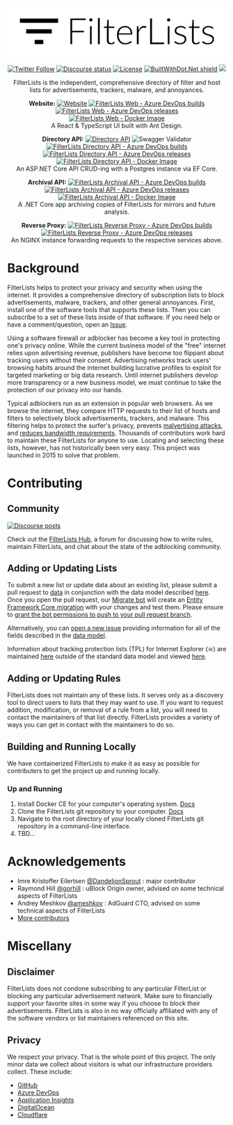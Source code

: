 <p align="center"><img src="https://github.com/collinbarrett/FilterLists/blob/master/imgs/logo_filterlists.png"></p>

<p align="center"><a href="https://twitter.com/FilterLists"><img alt="Twitter Follow" src="https://img.shields.io/twitter/follow/FilterLists?style=social"></a>
<a href="https://hub.filterlists.com"><img alt="Discourse status" src="https://img.shields.io/discourse/https/hub.filterlists.com/status.svg"></a>
<a href="https://github.com/collinbarrett/FilterLists/blob/master/LICENSE"><img alt="License" src="https://img.shields.io/github/license/collinbarrett/filterlists.svg"></a>
<a href="https://builtwithdot.net/project/125/filterlists"><img src="https://builtwithdot.net/project/125/filterlists/badge" alt="BuiltWithDot.Net shield" /></a>
<a title="MadeWithReactJs.com Shield" href="https://madewithreactjs.com/p/filterlists/shield-link"> <img src="https://madewithreactjs.com/storage/repo-shields/2335-shield.svg"/></a>

<p align="center">FilterLists is the independent, comprehensive directory of filter and host lists for advertisements, trackers, malware, and annoyances.</p>

<p align="center"><b>Website:</b>
<a href="https://filterlists.com/"><img src="https://img.shields.io/website-up-down-green-red/http/shields.io.svg?label=Website" alt="Website" /></a>
<a href="https://dev.azure.com/collinbarrett/FilterLists/_build/latest?definitionId=18"><img src="https://dev.azure.com/collinbarrett/FilterLists/_apis/build/status/Web?branchName=master" alt="FilterLists Web - Azure DevOps builds" /></a>
<a href="https://dev.azure.com/collinbarrett/FilterLists/_release?definitionId=4"><img src="https://vsrm.dev.azure.com/collinbarrett/_apis/public/Release/badge/b06a3d5c-459e-4789-9735-0f5969006fe8/4/5" alt="FilterLists Web - Azure DevOps releases" /></a>
<a href="https://github.com/users/collinbarrett/packages/container/package/filterlists-web"><img src="https://img.shields.io/badge/docker%20image-filterlists--web-blue" alt="FilterLists Web - Docker Image" /></a>
<br/>A React & TypeScript UI built with Ant Design.</p>

<p align="center"><b>Directory API:</b>
<a href="https://filterlists.com/api"><img src="https://img.shields.io/website-up-down-green-red/http/shields.io.svg?label=Directory%20API" alt="Directory API" /></a>
<img alt="Swagger Validator" src="https://img.shields.io/swagger/valid/3.0?specUrl=https%3A%2F%2Ffilterlists.com%2Fapi%2Fv1%2Fswagger.json">
<a href="https://dev.azure.com/collinbarrett/FilterLists/_build/latest?definitionId=27"><img src="https://dev.azure.com/collinbarrett/FilterLists/_apis/build/status/Directory%20API?branchName=master" alt="FilterLists Directory API - Azure DevOps builds" /></a>
<a href="https://dev.azure.com/collinbarrett/FilterLists/_release?definitionId=3"><img src="https://vsrm.dev.azure.com/collinbarrett/_apis/public/Release/badge/b06a3d5c-459e-4789-9735-0f5969006fe8/3/4" alt="FilterLists Directory API - Azure DevOps releases" /></a>
<a href="https://github.com/users/collinbarrett/packages/container/package/filterlists-directory-api"><img src="https://img.shields.io/badge/docker%20image-filterlists--directory--api-blue" alt="FilterLists Directory API - Docker Image" /></a>
<br/>An ASP.NET Core API CRUD-ing with a Postgres instance via EF Core.</p>

<p align="center"><b>Archival API:</b>
<a href="https://dev.azure.com/collinbarrett/FilterLists/_build/latest?definitionId=29"><img src="https://dev.azure.com/collinbarrett/FilterLists/_apis/build/status/Archival%20API?branchName=master" alt="FilterLists Archival API - Azure DevOps builds" /></a>
<a href="https://dev.azure.com/collinbarrett/FilterLists/_release?definitionId=7"><img src="https://vsrm.dev.azure.com/collinbarrett/_apis/public/Release/badge/b06a3d5c-459e-4789-9735-0f5969006fe8/7/8" alt="FilterLists Archival API - Azure DevOps releases" /></a>
<a href="https://github.com/users/collinbarrett/packages/container/package/filterlists-archival-api"><img src="https://img.shields.io/badge/docker%20image-filterlists--archival--api-blue" alt="FilterLists Archival API - Docker Image" /></a>
<br/>A .NET Core app archiving copies of FilterLists for mirrors and future analysis.</p>

<p align="center"><b>Reverse Proxy:</b>
<a href="https://dev.azure.com/collinbarrett/FilterLists/_build/latest?definitionId=21"><img src="https://dev.azure.com/collinbarrett/FilterLists/_apis/build/status/Reverse%20Proxy?branchName=master" alt="FilterLists Reverse Proxy - Azure DevOps builds" /></a>
<a href="https://dev.azure.com/collinbarrett/FilterLists/_release?definitionId=5"><img src="https://vsrm.dev.azure.com/collinbarrett/_apis/public/Release/badge/b06a3d5c-459e-4789-9735-0f5969006fe8/5/6" alt="FilterLists Reverse Proxy - Azure DevOps releases" /></a>
<br/>An NGINX instance forwarding requests to the respective services above.</p>

# Background

FilterLists helps to protect your privacy and security when using the internet. It provides a comprehensive directory of subscription lists to block advertisements, malware, trackers, and other general annoyances. First, install one of the software tools that supports these lists. Then you can subscribe to a set of these lists inside of that software. If you need help or have a comment/question, open an [Issue](https://github.com/collinbarrett/FilterLists/issues).

Using a software firewall or adblocker has become a key tool in protecting one's privacy online. While the current business model of the "free" internet relies upon advertising revenue, publishers have become too flippant about tracking users without their consent. Advertising networks track users' browsing habits around the internet building lucrative profiles to exploit for targeted marketing or big data research. Until internet publishers develop more transparency or a new business model, we must continue to take the protection of our privacy into our hands.

Typical adblockers run as an extension in popular web browsers. As we browse the internet, they compare HTTP requests to their list of hosts and filters to selectively block advertisements, trackers, and malware. This filtering helps to protect the surfer's privacy, prevents [malvertising attacks](http://www.wired.com/insights/2014/11/malvertising-is-cybercriminals-latest-sweet-spot/ "Why Malvertising Is Cybercriminals' Latest Sweet Spot - Wired"), and [reduces bandwidth requirements](http://venturebeat.com/2015/07/08/blocking-ads-can-cut-network-traffic-25-to-40-study-shows/ "Blocking Ads Can Cut Network Traffic 25% to 40%, Study Shows - VentureBeat"). Thousands of contributors work hard to maintain these FilterLists for anyone to use. Locating and selecting these lists, however, has not historically been very easy. This project was launched in 2015 to solve that problem.

# Contributing

## Community

<a href="https://hub.filterlists.com"><img alt="Discourse posts" src="https://img.shields.io/discourse/https/hub.filterlists.com/posts.svg"></a>

Check out the <a href="https://hub.filterlists.com">FilterLists Hub</a>, a forum for discussing how to write rules, maintain FilterLists, and chat about the state of the adblocking community.

## Adding or Updating Lists

To submit a new list or update data about an existing list, please submit a pull request to [data](https://github.com/collinbarrett/FilterLists/tree/master/services/Directory/data) in conjunction with the data model described [here](https://github.com/collinbarrett/FilterLists/wiki/Data-Model_sidebar). Once you open the pull request, our [Migrate bot](https://github.com/collinbarrett/FilterLists/blob/master/services/Directory/azure-pipelines.migrate.yaml) will create an [Entity Framework Core migration](https://docs.microsoft.com/en-us/ef/core/managing-schemas/migrations/?tabs=dotnet-core-cli) with your changes and test them. Please ensure to [grant the bot permissions to push to your pull request branch](https://help.github.com/en/github/collaborating-with-issues-and-pull-requests/allowing-changes-to-a-pull-request-branch-created-from-a-fork).

Alternatively, you can [open a new issue](https://github.com/collinbarrett/FilterLists/issues/new) providing information for all of the fields described in the [data model](https://github.com/collinbarrett/FilterLists/wiki/Data-Model_sidebar).

Information about tracking protection lists (TPL) for Internet Explorer (☠) are maintained [here](https://github.com/collinbarrett/FilterLists/blob/master/web/public/tpl.html) outside of the standard data model and viewed [here](https://filterlists.com/tpl.html).

## Adding or Updating Rules

FilterLists does not maintain any of these lists. It serves only as a discovery tool to direct users to lists that they may want to use. If you want to request addition, modification, or removal of a rule from a list, you will need to contact the maintainers of that list directly. FilterLists provides a variety of ways you can get in contact with the maintainers to do so.

## Building and Running Locally

We have containerized FilterLists to make it as easy as possible for contributers to get the project up and running locally.

### Up and Running

1. Install Docker CE for your computer's operating system. [Docs](https://docs.docker.com/install/)
2. Clone the FilterLists git repository to your computer. [Docs](https://help.github.com/en/articles/cloning-a-repository)
3. Navigate to the root directory of your locally cloned FilterLists git repository in a command-line interface.
4. TBD...

# Acknowledgements

- Imre Kristoffer Eilertsen [@DandelionSprout](https://github.com/DandelionSprout) : major contributor
- Raymond Hill [@gorhill](https://github.com/gorhill) : uBlock Origin owner, advised on some technical aspects of FilterLists
- Andrey Meshkov [@ameshkov](https://github.com/ameshkov) : AdGuard CTO, advised on some technical aspects of FilterLists
- [More contributors](https://github.com/collinbarrett/FilterLists/graphs/contributors)

# Miscellany

## Disclaimer

FilterLists does not condone subscribing to any particular FilterList or blocking any particular advertisement network. Make sure to financially support your favorite sites in some way if you choose to block their advertisements. FilterLists is also in no way officially affiliated with any of the software vendors or list maintainers referenced on this site.

## Privacy

We respect your privacy. That is the whole point of this project. The only minor data we collect about visitors is what our infrastructure providers collect. These include:

- [GitHub](https://help.github.com/articles/github-privacy-statement/)
- [Azure DevOps](https://docs.microsoft.com/en-us/azure/devops/organizations/security/data-protection?view=azure-devops)
- [Application Insights](https://docs.microsoft.com/en-us/azure/azure-monitor/app/data-retention-privacy)
- [DigitalOcean](https://www.digitalocean.com/legal/privacy-policy/)
- [Cloudflare](https://www.cloudflare.com/analytics/)
